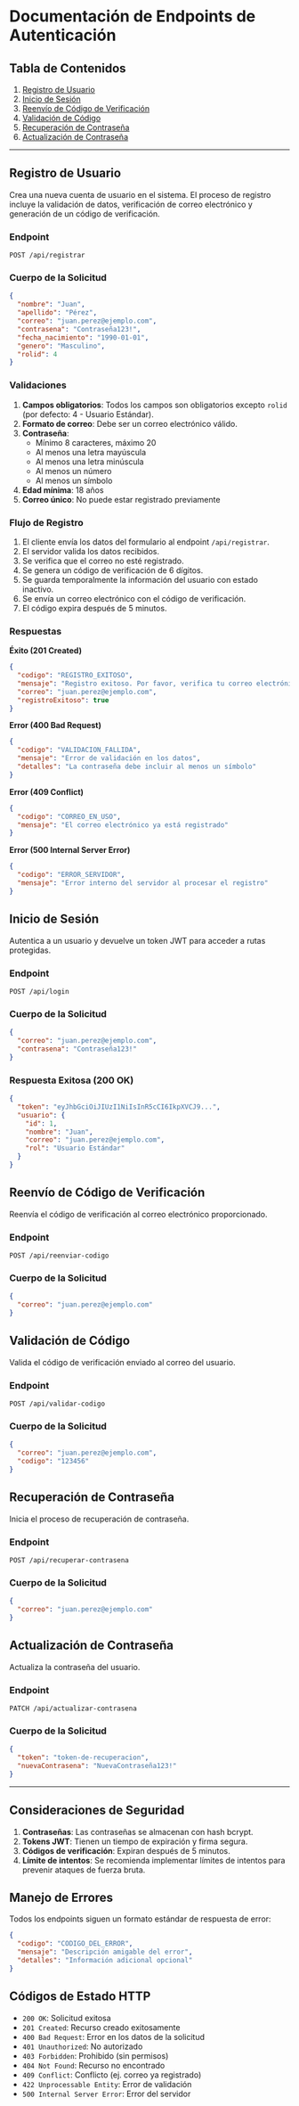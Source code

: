 # Documentación de Endpoints de Autenticación

## Tabla de Contenidos
1. [Registro de Usuario](#registro-de-usuario)
2. [Inicio de Sesión](#inicio-de-sesión)
3. [Reenvío de Código de Verificación](#reenvío-de-código-de-verificación)
4. [Validación de Código](#validación-de-código)
5. [Recuperación de Contraseña](#recuperación-de-contraseña)
6. [Actualización de Contraseña](#actualización-de-contraseña)

---

## Registro de Usuario

Crea una nueva cuenta de usuario en el sistema. El proceso de registro incluye la validación de datos, verificación de correo electrónico y generación de un código de verificación.

### Endpoint
```
POST /api/registrar
```

### Cuerpo de la Solicitud
```json
{
  "nombre": "Juan",
  "apellido": "Pérez",
  "correo": "juan.perez@ejemplo.com",
  "contrasena": "Contraseña123!",
  "fecha_nacimiento": "1990-01-01",
  "genero": "Masculino",
  "rolid": 4
}
```

### Validaciones
1. **Campos obligatorios**: Todos los campos son obligatorios excepto `rolid` (por defecto: 4 - Usuario Estándar).
2. **Formato de correo**: Debe ser un correo electrónico válido.
3. **Contraseña**:
   - Mínimo 8 caracteres, máximo 20
   - Al menos una letra mayúscula
   - Al menos una letra minúscula
   - Al menos un número
   - Al menos un símbolo
4. **Edad mínima**: 18 años
5. **Correo único**: No puede estar registrado previamente

### Flujo de Registro
1. El cliente envía los datos del formulario al endpoint `/api/registrar`.
2. El servidor valida los datos recibidos.
3. Se verifica que el correo no esté registrado.
4. Se genera un código de verificación de 6 dígitos.
5. Se guarda temporalmente la información del usuario con estado inactivo.
6. Se envía un correo electrónico con el código de verificación.
7. El código expira después de 5 minutos.

### Respuestas

**Éxito (201 Created)**
```json
{
  "codigo": "REGISTRO_EXITOSO",
  "mensaje": "Registro exitoso. Por favor, verifica tu correo electrónico.",
  "correo": "juan.perez@ejemplo.com",
  "registroExitoso": true
}
```

**Error (400 Bad Request)**
```json
{
  "codigo": "VALIDACION_FALLIDA",
  "mensaje": "Error de validación en los datos",
  "detalles": "La contraseña debe incluir al menos un símbolo"
}
```

**Error (409 Conflict)**
```json
{
  "codigo": "CORREO_EN_USO",
  "mensaje": "El correo electrónico ya está registrado"
}
```

**Error (500 Internal Server Error)**
```json
{
  "codigo": "ERROR_SERVIDOR",
  "mensaje": "Error interno del servidor al procesar el registro"
}
```

## Inicio de Sesión

Autentica a un usuario y devuelve un token JWT para acceder a rutas protegidas.

### Endpoint
```
POST /api/login
```

### Cuerpo de la Solicitud
```json
{
  "correo": "juan.perez@ejemplo.com",
  "contrasena": "Contraseña123!"
}
```

### Respuesta Exitosa (200 OK)
```json
{
  "token": "eyJhbGciOiJIUzI1NiIsInR5cCI6IkpXVCJ9...",
  "usuario": {
    "id": 1,
    "nombre": "Juan",
    "correo": "juan.perez@ejemplo.com",
    "rol": "Usuario Estándar"
  }
}
```

## Reenvío de Código de Verificación

Reenvía el código de verificación al correo electrónico proporcionado.

### Endpoint
```
POST /api/reenviar-codigo
```

### Cuerpo de la Solicitud
```json
{
  "correo": "juan.perez@ejemplo.com"
}
```

## Validación de Código

Valida el código de verificación enviado al correo del usuario.

### Endpoint
```
POST /api/validar-codigo
```

### Cuerpo de la Solicitud
```json
{
  "correo": "juan.perez@ejemplo.com",
  "codigo": "123456"
}
```

## Recuperación de Contraseña

Inicia el proceso de recuperación de contraseña.

### Endpoint
```
POST /api/recuperar-contrasena
```

### Cuerpo de la Solicitud
```json
{
  "correo": "juan.perez@ejemplo.com"
}
```

## Actualización de Contraseña

Actualiza la contraseña del usuario.

### Endpoint
```
PATCH /api/actualizar-contrasena
```

### Cuerpo de la Solicitud
```json
{
  "token": "token-de-recuperacion",
  "nuevaContrasena": "NuevaContraseña123!"
}
```

---

## Consideraciones de Seguridad

1. **Contraseñas**: Las contraseñas se almacenan con hash bcrypt.
2. **Tokens JWT**: Tienen un tiempo de expiración y firma segura.
3. **Códigos de verificación**: Expiran después de 5 minutos.
4. **Límite de intentos**: Se recomienda implementar límites de intentos para prevenir ataques de fuerza bruta.

## Manejo de Errores

Todos los endpoints siguen un formato estándar de respuesta de error:

```json
{
  "codigo": "CODIGO_DEL_ERROR",
  "mensaje": "Descripción amigable del error",
  "detalles": "Información adicional opcional"
}
```

## Códigos de Estado HTTP

- `200 OK`: Solicitud exitosa
- `201 Created`: Recurso creado exitosamente
- `400 Bad Request`: Error en los datos de la solicitud
- `401 Unauthorized`: No autorizado
- `403 Forbidden`: Prohibido (sin permisos)
- `404 Not Found`: Recurso no encontrado
- `409 Conflict`: Conflicto (ej. correo ya registrado)
- `422 Unprocessable Entity`: Error de validación
- `500 Internal Server Error`: Error del servidor
